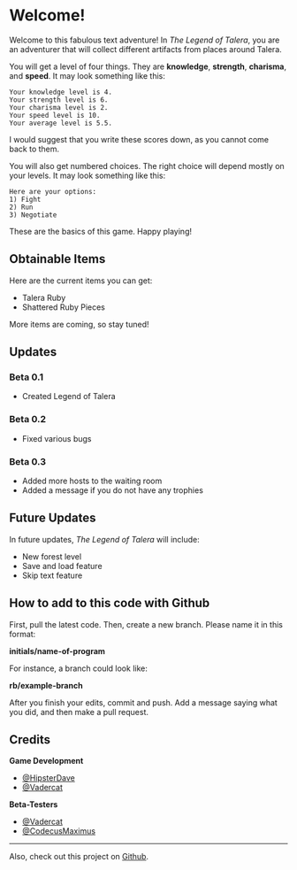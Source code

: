# Welcome!

Welcome to this fabulous text adventure! In _The Legend of Talera_, you are an adventurer that will collect different artifacts from places around Talera.

You will get a level of four things. They are **knowledge**, **strength**, **charisma**, and **speed**. It may look something like this:
```
Your knowledge level is 4.
Your strength level is 6.
Your charisma level is 2.
Your speed level is 10.
Your average level is 5.5.
```
I would suggest that you write these scores down, as you cannot come back to them.

You will also get numbered choices. The right choice will depend mostly on your levels. It may look something like this:
```
Here are your options:
1) Fight
2) Run
3) Negotiate
```
These are the basics of this game. Happy playing!
## Obtainable Items
Here are the current items you can get:
 - Talera Ruby
 - Shattered Ruby Pieces

More items are coming, so stay tuned!
## Updates
### Beta 0.1
 - Created Legend of Talera
### Beta 0.2
 - Fixed various bugs
### Beta 0.3
 - Added more hosts to the waiting room
 - Added a message if you do not have any trophies

## Future Updates
In future updates, _The Legend of Talera_ will include:
 - New forest level
 - Save and load feature
 - Skip text feature

## How to add to this code with Github
First, pull the latest code.
Then, create a new branch. Please name it in this format:

**initials/name-of-program**

For instance, a branch could look like:

**rb/example-branch**

After you finish your edits, commit and push. Add a message saying what you did, and then make a pull request.

## Credits
**Game Development**
 - [@HipsterDave](https://repl.it/@HipsterDave "HipsterDave")
 - [@Vadercat](https://repl.it/@Vadercat "Vadercat")

**Beta-Testers**
 - [@Vadercat](https://repl.it/@Vadercat "Vadercat")
 - [@CodecusMaximus](https://repl.it/@CodecusMaximus "CodecusMaximus")
___
Also, check out this project on [Github](https://github.com/HipsterDave/The-Legend-of-Talera).
